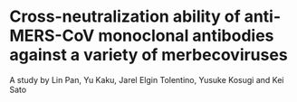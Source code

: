 # Cross-neutralization ability of anti-MERS-CoV monoclonal antibodies against a variety of merbecoviruses
A study by Lin Pan, Yu Kaku, Jarel Elgin Tolentino, Yusuke Kosugi and Kei Sato

